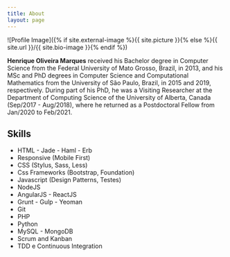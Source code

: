 ```yaml
---
title: About
layout: page
---
```

![Profile Image]({% if site.external-image %}{{ site.picture }}{% else %}{{ site.url }}/{{ site.bio-image }}{% endif %})

<p><strong>Henrique Oliveira Marques</strong> received his Bachelor degree in Computer Science from the Federal University of Mato Grosso, Brazil, in 2013, and his MSc and PhD degrees in Computer Science and Computational Mathematics from the University of São Paulo, Brazil, in 2015 and 2019, respectively. During part of his PhD, he was a Visiting Researcher at the Department of Computing Science of the University of Alberta, Canada (Sep/2017 - Aug/2018), where he returned as a Postdoctoral Fellow from Jan/2020 to Feb/2021.</p>

<h2>Skills</h2>

<ul class="skill-list">
	<li>HTML - Jade - Haml - Erb</li>
	<li>Responsive (Mobile First)</li>
	<li>CSS (Stylus, Sass, Less)</li>
	<li>Css Frameworks (Bootstrap, Foundation)</li>
	<li>Javascript (Design Patterns, Testes)</li>
	<li>NodeJS</li>
	<li>AngularJS - ReactJS</li>
	<li>Grunt - Gulp - Yeoman</li>
	<li>Git</li>
	<li>PHP</li>
	<li>Python</li>
	<li>MySQL - MongoDB</li>
	<li>Scrum and Kanban</li>
	<li>TDD e Continuous Integration</li>
</ul>
